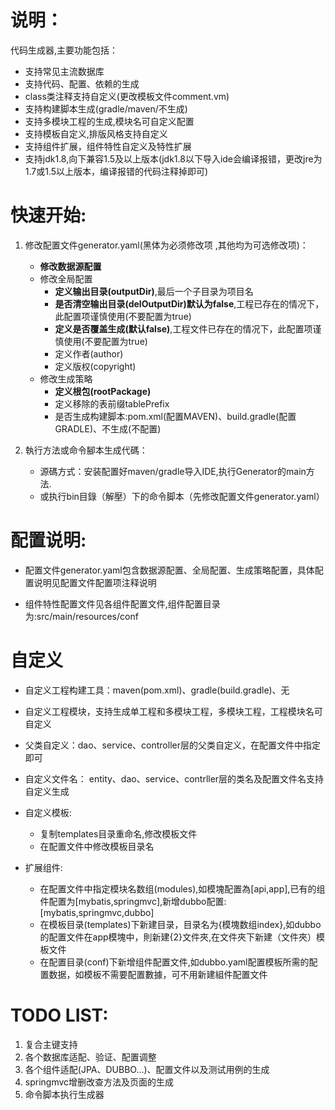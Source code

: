 说明：
== 
代码生成器,主要功能包括：

- 支持常见主流数据库
- 支持代码、配置、依赖的生成
- class类注释支持自定义(更改模板文件comment.vm)
- 支持构建脚本生成(gradle/maven/不生成)
- 支持多模块工程的生成,模块名可自定义配置
- 支持模板自定义,排版风格支持自定义
- 支持组件扩展，组件特性自定义及特性扩展
- 支持jdk1.8,向下兼容1.5及以上版本(jdk1.8以下导入ide会编译报错，更改jre为1.7或1.5以上版本，编译报错的代码注释掉即可)



快速开始:
==

1. 修改配置文件generator.yaml(黑体为必须修改项 ,其他均为可选修改项)：

	- **修改数据源配置**
	- 修改全局配置
		- **定义输出目录(outputDir)**,最后一个子目录为项目名
		- **是否清空输出目录(delOutputDir)默认为false**,工程已存在的情况下，此配置项谨慎使用(不要配置为true)
 		- **定义是否覆盖生成(默认false)**,工程文件已存在的情况下，此配置项谨慎使用(不要配置为true)
 		- 定义作者(author)
 		- 定义版权(copyright)
	- 修改生成策略
		- **定义根包(rootPackage)**
		- 定义移除的表前缀tablePrefix
		- 是否生成构建脚本:pom.xml(配置MAVEN)、build.gradle(配置GRADLE)、不生成(不配置)
2. 執行方法或命令腳本生成代碼：

	- 源碼方式：安装配置好maven/gradle导入IDE,执行Generator的main方法.
	- 或执行bin目錄（解壓）下的命令脚本（先修改配置文件generator.yaml）	
	
配置说明:
==
- 配置文件generator.yaml包含数据源配置、全局配置、生成策略配置，具体配置说明见配置文件配置项注释说明

- 组件特性配置文件见各组件配置文件,组件配置目录为:src/main/resources/conf

自定义
==
- 自定义工程构建工具：maven(pom.xml)、gradle(build.gradle)、无

- 自定义工程模块，支持生成单工程和多模块工程，多模块工程，工程模块名可自定义

- 父类自定义：dao、service、controller层的父类自定义，在配置文件中指定即可

- 自定义文件名： entity、dao、service、contrller层的类名及配置文件名支持自定义生成

- 自定义模板:

	- 复制templates目录重命名,修改模板文件
	- 在配置文件中修改模板目录名

- 扩展组件:

	- 在配置文件中指定模块名数组(modules),如模塊配置為[api,app],已有的组件配置为[mybatis,springmvc],新增dubbo配置:[mybatis,springmvc,dubbo]
	- 在模板目录(templates)下新建目录，目录名为{模塊数组index},如dubbo的配置文件在app模塊中，則新建{2}文件夾,在文件夾下新建（文件夾）模板文件
	- 在配置目录(conf)下新增组件配置文件,如dubbo.yaml配置模板所需的配置数据，如模板不需要配置數據，可不用新建組件配置文件

TODO LIST:
==

1. 复合主键支持 
2. 各个数据库适配、验证、配置调整
3. 各个组件适配(JPA、DUBBO...)、配置文件以及测试用例的生成
4. springmvc增删改查方法及页面的生成 
5. 命令脚本执行生成器